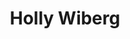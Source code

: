 ---
title: "Holly Wiberg"
layout: landing

design:
  spacing: "6rem"

sections:
  - block: resume-biography-3
    content:
      # Choose a user profile to display (a folder name within `content/authors/`)
      username: admin
      text: "
          Hello! I am an Assistant Professor of Public Policy and Operations Research
          at Carnegie Mellon University's [Heinz College](https://www.heinz.cmu.edu). I am affiliated with the the [CMU-NIST AI Measurement Science & Engineering Cooperative Research Center (AIMSEC)](https://www.cmu.edu/aimsec/index.html) and [Block Center for Technology and Society](https://www.cmu.edu/block-center/index.html).
          

          My research leverages optimization and machine learning to improve healthcare in both clinical and operational settings. I am particularly interested in the use of ML/OR to broaden healthcare access and improve patient outcomes, and the responsible development and deployment of such tools in practice. I am motivated by real-world problems identified with clinical collaborators, spanning oncology, transplantation, pediatric trauma, and COVID-19. My work involves methodological development and applied modeling to devise generalizable solutions to these problems.


          I completed my PhD at the Operations Research Center at MIT, working with [Professor Dimitris Bertsimas](https://www.mit.edu/~dbertsim/). I previously worked as an ML/OR researcher at [Flatiron Health](https://flatiron.com) and Data Scientist at [athenahealth](https://www.athenahealth.com/).
          "
    design:
      css_class: dark
      background:
        color: black
        image:
          # Add your image background to `assets/media/`.
          filters:
            brightness: 1.0
          size: cover
          position: center
          parallax: false
      avatar: "avatar.jpg"
      
    design:
      spacing:
        padding: [0, 0, 0, 0]   # removes default padding
      background:
        color: "#e6ecf5"   # if you've defined this in params.yaml

  - block: markdown
    content:
      title: News
      text: |
          - **July 2025**: Our [paper](https://pubsonline.informs.org/doi/full/10.1287/ijds.2025.0077), "Synergizing Artificial Intelligence and Operations Research: Perspectives from INFORMS Fellows on the Next Frontier," is now available in the INFORMS Journal on Data Science. 
          - **April 2025**: The final report from the Computing Community Consortium (CCC) workshop series on AI/OR collaboration is now available: [Making a Case for Research Collaborations Between Artificial Intelligence and Operations Research Expert](https://cra.org/ccc/wp-content/uploads/sites/2/2025/04/Making-a-Case-for-Research-Collaboration-Between-Artificial-Intelligence-and-Operations-Research-Experts-AI-OR-3-Report.pdf). We also summarized the key recommendations in a one-pager available [here](https://cra.org/ccc/wp-content/uploads/sites/2/2025/04/Strengthening-AI-and-OR-Collaboration-1-pager-AI-OR-3-Report.pdf).
          - **March 2025**: As a member of the INFORMS AI Roadmap Committee, we recently authored an article in OR/MS today, [A Prominent Role for INFORMS in the Age of AI](https://pubsonline.informs.org/do/10.1287/orms.2025.01.04/full/).
          - **January 2025**: Our pre-print [Assortment Optimization for Patient-Provider Matching](https://arxiv.org/abs/2502.10353) with Naveen Raman is available on arXiv!
          - **January 2025**: The Block Center's 2024-2025 policy transition memo, [Harnessing Technology for Future Prosperity](https://www.cmu.edu/block-center/block-method/block-center_reports/transition-memo-report.html) is now available.

    design:
      background:
        color: neutral
---